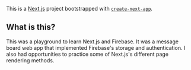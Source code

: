 This is a [Next.js](https://nextjs.org/) project bootstrapped with [`create-next-app`](https://github.com/vercel/next.js/tree/canary/packages/create-next-app).

## What is this?
This was a playground to learn Next.js and Firebase. It was a message board web app that implemented Firebase's storage and authentication. I also had opportunities to practice some of Next.js's different page rendering methods.
